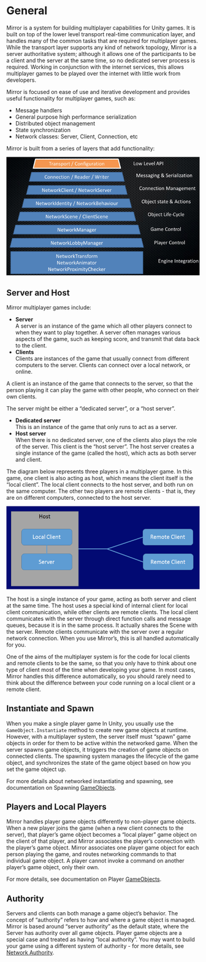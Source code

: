 # General

Mirror is a system for building multiplayer capabilities for Unity games. It is built on top of the lower level transport real-time communication layer, and handles many of the common tasks that are required for multiplayer games. While the transport layer supports any kind of network topology, Mirror is a server authoritative system; although it allows one of the participants to be a client and the server at the same time, so no dedicated server process is required. Working in conjunction with the internet services, this allows multiplayer games to be played over the internet with little work from developers.

Mirror is focused on ease of use and iterative development and provides useful functionality for multiplayer games, such as:

* Message handlers
* General purpose high performance serialization
* Distributed object management
* State synchronization
* Network classes: Server, Client, Connection, etc

Mirror is built from a series of layers that add functionality:

![](<../../.gitbook/assets/image (111).png>)

## Server and Host <a href="#server-and-host" id="server-and-host"></a>

Mirror multiplayer games include:

* **Server**\
  &#x20;A server is an instance of the game which all other players connect to when they want to play together. A server often manages various aspects of the game, such as keeping score, and transmit that data back to the client.
* **Clients**\
  &#x20;Clients are instances of the game that usually connect from different computers to the server. Clients can connect over a local network, or online.

A client is an instance of the game that connects to the server, so that the person playing it can play the game with other people, who connect on their own clients.

The server might be either a “dedicated server”, or a “host server”.

* **Dedicated server**\
  &#x20;This is an instance of the game that only runs to act as a server.
* **Host server**\
  &#x20;When there is no dedicated server, one of the clients also plays the role of the server. This client is the “host server”. The host server creates a single instance of the game (called the host), which acts as both server and client.

The diagram below represents three players in a multiplayer game. In this game, one client is also acting as host, which means the client itself is the “local client”. The local client connects to the host server, and both run on the same computer. The other two players are remote clients - that is, they are on different computers, connected to the host server.

![](<../../.gitbook/assets/image (86).png>)

The host is a single instance of your game, acting as both server and client at the same time. The host uses a special kind of internal client for local client communication, while other clients are remote clients. The local client communicates with the server through direct function calls and message queues, because it is in the same process. It actually shares the Scene with the server. Remote clients communicate with the server over a regular network connection. When you use Mirror’s, this is all handled automatically for you.

One of the aims of the multiplayer system is for the code for local clients and remote clients to be the same, so that you only have to think about one type of client most of the time when developing your game. In most cases, Mirror handles this difference automatically, so you should rarely need to think about the difference between your code running on a local client or a remote client.

## Instantiate and Spawn <a href="#instantiate-and-spawn" id="instantiate-and-spawn"></a>

When you make a single player game In Unity, you usually use the `GameObject.Instantiate` method to create new game objects at runtime. However, with a multiplayer system, the server itself must “spawn” game objects in order for them to be active within the networked game. When the server spawns game objects, it triggers the creation of game objects on connected clients. The spawning system manages the lifecycle of the game object, and synchronizes the state of the game object based on how you set the game object up.

For more details about networked instantiating and spawning, see documentation on Spawning [GameObjects](../guides/gameobjects/).

## Players and Local Players <a href="#players-and-local-players" id="players-and-local-players"></a>

Mirror handles player game objects differently to non-player game objects. When a new player joins the game (when a new client connects to the server), that player’s game object becomes a “local player” game object on the client of that player, and Mirror associates the player’s connection with the player’s game object. Mirror associates one player game object for each person playing the game, and routes networking commands to that individual game object. A player cannot invoke a command on another player’s game object, only their own.

For more details, see documentation on Player [GameObjects](../guides/gameobjects/).

## Authority

Servers and clients can both manage a game object’s behavior. The concept of “authority” refers to how and where a game object is managed. Mirror is based around “server authority” as the default state, where the Server has authority over all game objects. Player game objects are a special case and treated as having “local authority”. You may want to build your game using a different system of authority - for more details, see [Network Authority](../guides/authority.md).

